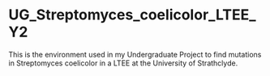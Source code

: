 # UG_Streptomyces_coelicolor_LTEE_Y2
This is the environment used in my Undergraduate Project to find mutations in Streptomyces coelicolor in a LTEE at the University of Strathclyde.
